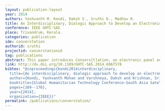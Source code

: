 ```yaml
---
layout: publication-layout
year: 2014
authors: Yashvanth M. Kondi, Daksh V., Sruthi K., Madhav R.
title: An Interdisciplinary, Dialogic Approach to Develop an Electronic Device to Enhance Freedom and Mobility of Women in Public Spaces in the Indian Context - Illustrated by the Case of Convers[t]ation.
conference: IEEE GHTC-SAS
place: Trivandrum, Kerala.
categories: publication
ide: converstation
authorid: sruthi
projectid: converstationid
tag: publications
abstract: This paper introduces Convers[t]ation, an electronic panel on which informal reports of sexual harassment in public spaces are submitted. The Convers[t]ation panel was developed as the result of a cross-cultural collaborative project conducted in Bangalore, India1 and Amsterdam, The Netherlands2. The need to bridge the gap in data regarding crimes against women was identified as a primary concern in building a strong case for the advocacy of change in government policy where required, as per the recommendations of Women's rights groups. A system of registering and compiling informal reports was decided as having the potential to provide an apt and functional solution to the above problem. Hence Convers[t]ation, an electronic panel positioned in public areas and usable even by semi/illiterate audiences was conceived to do the task. Convers[t]ation is designed to be accessible to a diverse audience in the Indian context; enabled by its simple input mechanism and comprehensive media of presentation. Discussions about the panel and its development are used to illustrate an interdisciplinary, dialogic approach to understand and grapple with the complexity of a wicked problem; namely that of freedom and mobility of women in public spaces in the Indian context. Following this, an attempt at aiding progress in the field by designing an electronic device to provide an E-service is detailed.
link: http://dx.doi.org/10.1109/GHTC-SAS.2014.6967578
bibtex: "@inproceedings{kondi2014interdisciplinary,
  title={An interdisciplinary, dialogic approach to develop an electronic device to enhance freedom and mobility of women in public spaces in the Indian context—Illustrated by the case of Convers [i [ation},
  author={Kondi, Yashvanth Mohan and Varshneya, Daksh and Krishnan, Sridhar and Rao, Madhav},
  booktitle={Global Humanitarian Technology Conference-South Asia Satellite (GHTC-SAS), 2014 IEEE},
  pages={169--176},
  year={2014},
  organization={IEEE}}"
permalink: /publications/converstation/
---
```

